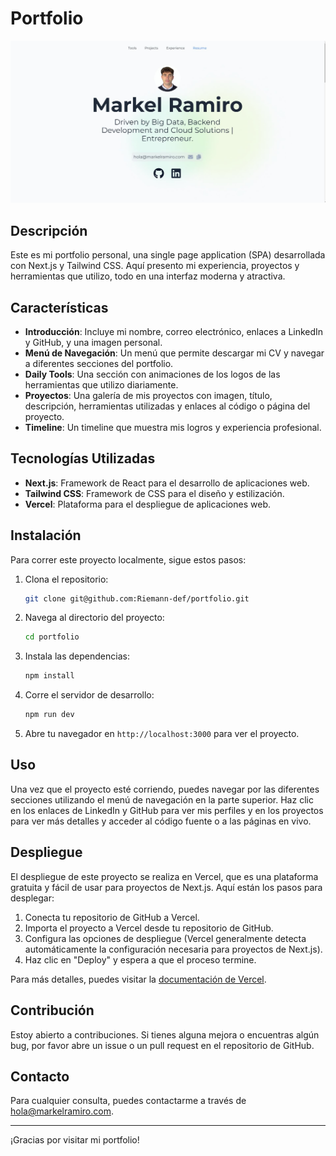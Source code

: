 # Portfolio

![Portfolio Screenshot](public/screenshoot.jpg)

## Descripción

Este es mi portfolio personal, una single page application (SPA) desarrollada con Next.js y Tailwind CSS. Aquí presento mi experiencia, proyectos y herramientas que utilizo, todo en una interfaz moderna y atractiva.

## Características

- **Introducción**: Incluye mi nombre, correo electrónico, enlaces a LinkedIn y GitHub, y una imagen personal.
- **Menú de Navegación**: Un menú que permite descargar mi CV y navegar a diferentes secciones del portfolio.
- **Daily Tools**: Una sección con animaciones de los logos de las herramientas que utilizo diariamente.
- **Proyectos**: Una galería de mis proyectos con imagen, título, descripción, herramientas utilizadas y enlaces al código o página del proyecto.
- **Timeline**: Un timeline que muestra mis logros y experiencia profesional.


## Tecnologías Utilizadas

- **Next.js**: Framework de React para el desarrollo de aplicaciones web.
- **Tailwind CSS**: Framework de CSS para el diseño y estilización.
- **Vercel**: Plataforma para el despliegue de aplicaciones web.

## Instalación

Para correr este proyecto localmente, sigue estos pasos:

1. Clona el repositorio:
    ```bash
    git clone git@github.com:Riemann-def/portfolio.git
    ```
2. Navega al directorio del proyecto:
    ```bash
    cd portfolio
    ```
3. Instala las dependencias:
    ```bash
    npm install
    ```
4. Corre el servidor de desarrollo:
    ```bash
    npm run dev
    ```
5. Abre tu navegador en `http://localhost:3000` para ver el proyecto.

## Uso

Una vez que el proyecto esté corriendo, puedes navegar por las diferentes secciones utilizando el menú de navegación en la parte superior. Haz clic en los enlaces de LinkedIn y GitHub para ver mis perfiles y en los proyectos para ver más detalles y acceder al código fuente o a las páginas en vivo.

## Despliegue

El despliegue de este proyecto se realiza en Vercel, que es una plataforma gratuita y fácil de usar para proyectos de Next.js. Aquí están los pasos para desplegar:

1. Conecta tu repositorio de GitHub a Vercel.
2. Importa el proyecto a Vercel desde tu repositorio de GitHub.
3. Configura las opciones de despliegue (Vercel generalmente detecta automáticamente la configuración necesaria para proyectos de Next.js).
4. Haz clic en "Deploy" y espera a que el proceso termine.

Para más detalles, puedes visitar la [documentación de Vercel](https://vercel.com/docs).

## Contribución

Estoy abierto a contribuciones. Si tienes alguna mejora o encuentras algún bug, por favor abre un issue o un pull request en el repositorio de GitHub.

## Contacto

Para cualquier consulta, puedes contactarme a través de [hola@markelramiro.com](mailto:hola@markelramiro.com).

---

¡Gracias por visitar mi portfolio!

